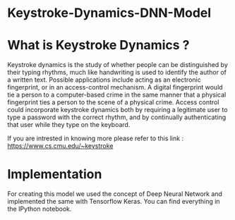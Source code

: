 # Keystroke-Dynamics-DNN-Model


What is Keystroke Dynamics ?
============================
Keystroke dynamics is the study of whether people can be distinguished by their typing rhythms, much like handwriting is used to identify the author of a written text. Possible applications include acting as an electronic fingerprint, or in an access-control mechanism. A digital fingerprint would tie a person to a computer-based crime in the same manner that a physical fingerprint ties a person to the scene of a physical crime. Access control could incorporate keystroke dynamics both by requiring a legitimate user to type a password with the correct rhythm, and by continually authenticating that user while they type on the keyboard.

If you are intrested in knowing more please refer to this link : https://www.cs.cmu.edu/~keystroke

Implementation
===============
For creating this model we used the concept of Deep Neural Network and implemented the same with Tensorflow Keras. You can find everything in the IPython notebook.
